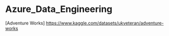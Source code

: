 # Azure_Data_Engineering
[Adventure Works] https://www.kaggle.com/datasets/ukveteran/adventure-works
